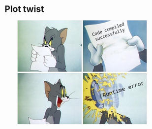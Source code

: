 # Plot twist

<figure><img src="../../.gitbook/assets/image (136).png" alt=""><figcaption></figcaption></figure>
